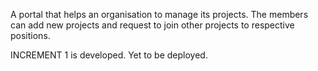 A portal that helps an organisation to manage its projects. The members can add new projects and request to join other projects to respective positions.


INCREMENT 1 is developed. Yet to be deployed. 
